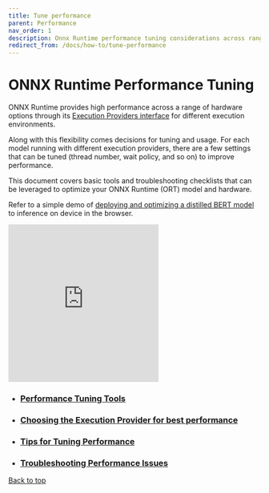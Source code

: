```yaml
---
title: Tune performance
parent: Performance
nav_order: 1
description: Onnx Runtime performance tuning considerations across range of hardware, execution providers, and multi-programming languages. Onnx Runtime performance tuning tools, tips, faqs, troubleshooting checklist, and other design considerations are given.
redirect_from: /docs/how-to/tune-performance
---
```

<div class="container">

# ONNX Runtime Performance Tuning


ONNX Runtime provides high performance across a range of hardware options through its [Execution Providers interface](../execution-providers) for different execution environments.

Along with this flexibility comes decisions for tuning and usage. For each model running with different execution providers, there are a few settings that can be tuned (thread number, wait policy, and so on) to improve performance.

This document covers basic tools and troubleshooting checklists that can be leveraged to optimize your ONNX Runtime (ORT) model and hardware.

Refer to a simple demo of [deploying and optimizing a distilled BERT model](https://youtu.be/W_lUGPMW_Eg) to inference on device in the browser.



<iframe height="315" class="embed-responsive-item table-wrapper py px" src="https://www.youtube.com/embed/W_lUGPMW_Eg?rel=0" title="YouTube video player" frameborder="0" allow="accelerometer; autoplay; clipboard-write; encrypted-media; gyroscope; picture-in-picture" allowfullscreen=""></iframe>


- ### [Performance Tuning Tools](./performance-tuning-tools.md)
- ### [Choosing the Execution Provider for best performance](./performance-tuning-tools.md)

- ### [Tips for Tuning Performance](./performance-tuning-tools.md)
- ### [Troubleshooting Performance Issues](./performance-tuning-tools.md)



<p><a href="#" id="back-to-top">Back to top</a></p>

</div>